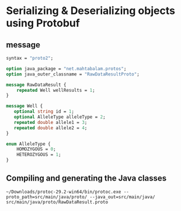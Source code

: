 # Serializing & Deserializing objects using Protobuf



## message
```proto
syntax = "proto2";

option java_package = "net.mahtabalam.protos";
option java_outer_classname = "RawDataResultProto";

message RawDataResult {
    repeated Well wellResults = 1;
}

message Well {
   optional string id = 1;
   optional AlleleType alleleType = 2;
   repeated double allele1 = 3;
   repeated double allele2 = 4;
}

enum AlleleType {
    HOMOZYGOUS = 0;
    HETEROZYGOUS = 1;
}
```

## Compiling and generating the Java classes
```
~/Downloads/protoc-29.2-win64/bin/protoc.exe --proto_path=src/main/java/proto/ --java_out=src/main/java/ src/main/java/proto/RawDataResult.proto
```

